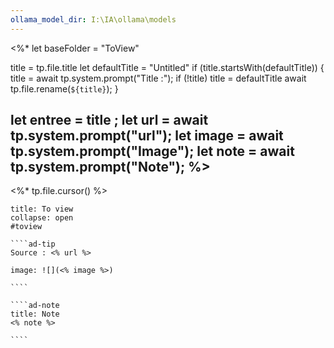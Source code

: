 ```yaml
---
ollama_model_dir: I:\IA\ollama\models
---
```

<%*
  let baseFolder = "ToView"

  title = tp.file.title
  let defaultTitle = "Untitled"
  if (title.startsWith(defaultTitle)) {
    title = await tp.system.prompt("Title :");
    if (!title) title = defaultTitle
    await tp.file.rename(`${title}`);
  } 

let entree = title ;
let url = await tp.system.prompt("url");
let image = await tp.system.prompt("Image");
let note = await tp.system.prompt("Note");
%>
---
<%* tp.file.cursor() %> 
`````ad-important
title: To view
collapse: open
#toview 

````ad-tip
Source : <% url %>

image: ![](<% image %>)

````

````ad-note
title: Note
<% note %> 

````
`````
